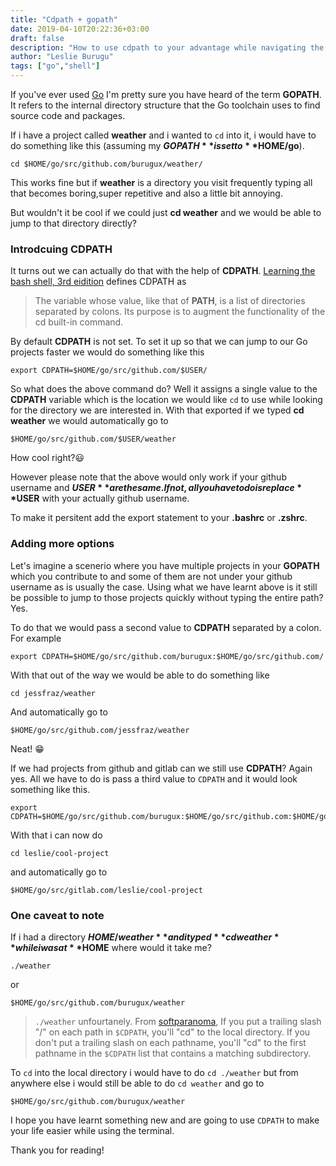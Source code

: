 ```yaml
---
title: "Cdpath + gopath"
date: 2019-04-10T20:22:36+03:00
draft: false
description: "How to use cdpath to your advantage while navigating the gopath."
author: "Leslie Burugu"
tags: ["go","shell"]
---
```

If you've ever used [Go](http://golang.org) I'm pretty sure you have heard of the term **GOPATH**. It refers to the internal directory structure that the Go toolchain uses to find source code and packages.

If i have a project called **weather** and i wanted to `cd` into it, i would have to do something like this (assuming my **$GOPATH** is set to **$HOME/go**).

```
cd $HOME/go/src/github.com/burugux/weather/
```

This works fine but if **weather** is a directory you visit frequently typing all that becomes boring,super repetitive and also a little bit annoying.

But wouldn't it be cool if we could just **cd weather** and we would be able to jump to that directory directly?

### Introdcuing CDPATH

It turns out we can actually do that with the help of **CDPATH**. [Learning the bash shell, 3rd eidition](http://shop.oreilly.com/product/9780596009656.do) defines CDPATH as
>The variable whose value, like that of **PATH**, is a list of directories
separated by colons. Its purpose is to augment the functionality of the cd built-in
command.

By default **CDPATH** is not set. To set it up so that we can jump to our Go projects faster we would do something like this

```
export CDPATH=$HOME/go/src/github.com/$USER/
```

So what does the above command do? Well it assigns a single value to the **CDPATH** variable which is the location we would like `cd` to use while looking for the directory we are interested in. With that exported if we typed **cd weather** we would automatically go to

```
$HOME/go/src/github.com/$USER/weather
```

How cool right?😃

However please note that the above would only work if your github username and **$USER** are the same. If not, all you have to do is replace **$USER** with your actually github username.

To make it persitent add the export statement to your **.bashrc** or **.zshrc**.

### Adding more options
Let's imagine a scenerio where you have multiple projects in your **GOPATH** which you contribute to and some of them are not under your github username as is usually the case. Using what we have learnt above is it still be possible to jump to those projects quickly without typing the entire path? Yes.

To do that we would pass a second value to **CDPATH** separated by a colon. For example

```
export CDPATH=$HOME/go/src/github.com/burugux:$HOME/go/src/github.com/
```

With that out of the way we would be able to do something like

```
cd jessfraz/weather
```

And automatically go to

```
$HOME/go/src/github.com/jessfraz/weather
```

Neat! 😁

If we had projects from github and gitlab can we still use **CDPATH**? Again yes. All we have to do is pass a third value to `CDPATH` and it would look something like this.

```
export CDPATH=$HOME/go/src/github.com/burugux:$HOME/go/src/github.com:$HOME/go/src/gitlab.com/
```

With that i can now do

```
cd leslie/cool-project
```

and automatically go to

```
$HOME/go/src/gitlab.com/leslie/cool-project
```

### One caveat to note

If i had a directory **$HOME/weather** and i typed **cd weather** while i was at **$HOME** where would it take me?

```
./weather
```

or

```
$HOME/go/src/github.com/burugux/weather
```

> `./weather` unfourtanely. From [softparanoma](http://www.softpanorama.org/Scripting/Shellorama/cdpath.shtml),
If you put a trailing slash "/" on each path in `$CDPATH`, you'll "cd" to the local directory. If you don't put a trailing slash on each pathname, you'll "cd" to the first pathname in the `$CDPATH` list that contains a matching subdirectory.

To `cd` into the local directory i would have to do `cd ./weather` but from anywhere else i would still be able to do `cd weather` and go to

```
$HOME/go/src/github.com/burugux/weather
```

I hope you have learnt something new and are going to use `CDPATH` to make your life easier while using the terminal.

Thank you for reading!